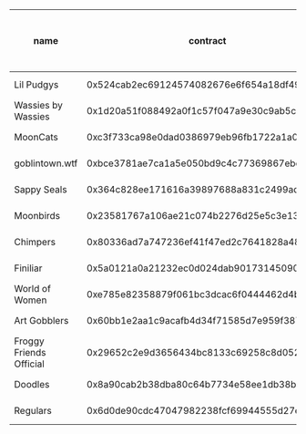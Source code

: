 | name                    | contract                                   | date created | total supply | 1 day volume (ETH) | 7 day volume (ETH) | 30 day volume (ETH) | all time volume (ETH) | top collection bid (ETH) | # of bids > 50% of top collection bid |
|-------------------------|--------------------------------------------|--------------|--------------|--------------------|--------------------|---------------------|-----------------------|--------------------------|---------------------------------------|
| Lil Pudgys              | 0x524cab2ec69124574082676e6f654a18df49a048 | 2021-12-19   | 21008        | 74.42              | 950.52             | 4062.37             | 15234.15              | 0.46037                  | 683                                   |
| Wassies by Wassies      | 0x1d20a51f088492a0f1c57f047a9e30c9ab5c07ea | 2021-09-22   | 12345        | 2.05               | 30.3               | 119.68              | 11104.78              | 0.41285                  | 1852                                  |
| MoonCats                | 0xc3f733ca98e0dad0386979eb96fb1722a1a05e69 | 2021-04-22   | 19524        | 55.18              | 146.45             | 330.24              | 20540.03              | 0.23847                  | 1580                                  |
| goblintown.wtf          | 0xbce3781ae7ca1a5e050bd9c4c77369867ebc307e | 2022-05-19   | 9999         | 47.74              | 593.03             | 1903.89             | 65664.89              | 0.54609                  | 387                                   |
| Sappy Seals             | 0x364c828ee171616a39897688a831c2499ad972ec | 2021-08-31   | 10000        | 275.62             | 2436.77            | 4454                | 22593.13              | 1.04652                  | 4710                                  |
| Moonbirds               | 0x23581767a106ae21c074b2276d25e5c3e136a68b | 2022-04-15   | 10000        | 2937.75            | 14179.7            | 38302.85            | 286671.05             | 5.94782                  | 1070                                  |
| Chimpers                | 0x80336ad7a747236ef41f47ed2c7641828a480baa | 2022-05-19   | 5555         | 93.76              | 1110.84            | 3211.5              | 21359.24              | 1.11772                  | 2268                                  |
| Finiliar                | 0x5a0121a0a21232ec0d024dab9017314509026480 | 2022-01-06   | 10000        | 10.52              | 98.57              | 320.96              | 4645.68               | 0.23623                  | 182                                   |
| World of Women          | 0xe785e82358879f061bc3dcac6f0444462d4b5330 | 2021-07-27   | 10000        | 33.1               | 523.52             | 1610.46             | 82420.14              | 1.79215                  | 1989                                  |
| Art Gobblers            | 0x60bb1e2aa1c9acafb4d34f71585d7e959f387769 | 2022-10-31   | 2986         | 1.2                | 99.65              | 1066.51             | 50107.24              | 0.87069                  | 922                                   |
| Froggy Friends Official | 0x29652c2e9d3656434bc8133c69258c8d05290f41 | 2022-03-11   | 4444         | 1.42               | 24.22              | 73.58               | 1263.22               | 0.10775                  | 230                                   |
| Doodles                 | 0x8a90cab2b38dba80c64b7734e58ee1db38b8992e | 2021-10-16   | 10000        | 2707.32            | 9148.59            | 36105.37            | 249731.11             | 5.21551                  | 22809                                 |
| Regulars                | 0x6d0de90cdc47047982238fcf69944555d27ecb25 | 2021-10-30   | 10000        | 0.33               | 4.73               | 24.99               | 3286.61               | 0.05144                  | 71                                    |